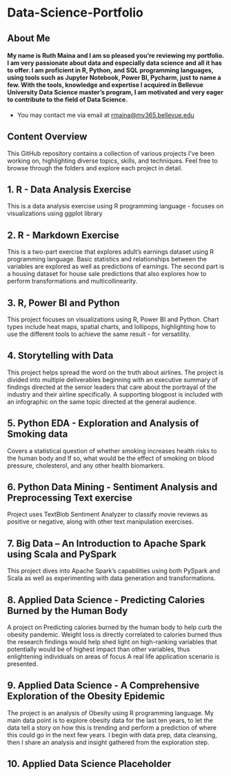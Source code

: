 # Data-Science-Portfolio

## About Me
#### My name is Ruth Maina and I am so pleased you’re reviewing my portfolio. I am very passionate about data and especially data science and all it has to offer. I am proficient in R, Python, and SQL programming languages, using tools such as Jupyter Notebook, Power BI, Pycharm, just to name a few. With the tools, knowledge and expertise I acquired in Bellevue University Data Science master’s program, I am motivated and very eager to contribute to the field of Data Science. 
* You may contact me via email at rmaina@my365.bellevue.edu

## Content Overview
This GitHub repository contains a collection of various projects I've been working on, highlighting diverse topics, skills, and techniques. Feel free to browse through the folders and explore each project in detail.

## 1.	R - Data Analysis Exercise  
This is a data analysis exercise using R programming language - focuses on visualizations using ggplot library  
## 2.	R - Markdown Exercise  
This is a two-part exercise that explores adult’s earnings dataset using R programming language. Basic statistics and relationships between the variables are explored as well as predictions of earnings. 
The second part is a housing dataset for house sale predictions that also explores how to perform transformations and multicollinearity.
## 3.	R, Power BI and Python  
This project focuses on visualizations using R, Power BI and Python. Chart types include heat maps, spatial charts, and lollipops, highlighting how to use the different tools to achieve the same result - for versatility.  
## 4.	Storytelling with Data   
This project helps spread the word on the truth about airlines. The project is divided into multiple deliverables beginning with an executive summary of findings directed at the senior leaders that care about the portrayal of the industry and their airline specifically. A supporting blogpost is included with an infographic on the same topic directed at the general audience.  
## 5.	Python EDA - Exploration and Analysis of Smoking data
Covers a statistical question of whether smoking increases health risks to the human body and If so, what would be the effect of smoking on blood pressure, cholesterol, and any other health biomarkers.  
## 6.	Python Data Mining - Sentiment Analysis and Preprocessing Text exercise 
Project uses TextBlob Sentiment Analyzer to classify movie reviews as positive or negative, along with other text manipulation exercises. 
## 7.	Big Data – An Introduction to Apache Spark using Scala and PySpark
This project dives into Apache Spark’s capabilities using both PySpark and Scala as well as experimenting with data generation and transformations.
## 8.	Applied Data Science - Predicting Calories Burned by the Human Body
A project on Predicting calories burned by the human body to help curb the obesity pandemic. Weight loss is directly correlated to calories burned thus the research findings would help shed light on high-ranking variables that potentially would be of highest impact than other variables, thus enlightening individuals on areas of focus A real life application scenario is presented.  
## 9.	Applied Data Science - A Comprehensive Exploration of the Obesity Epidemic
The project is an analysis of Obesity using R programming language. My main data point is to explore obesity data for the last ten years, to let the data tell a story on how this is trending and perform a prediction of where this could go in the next few years. I begin with data prep, data cleansing, then I share an analysis and insight gathered from the exploration step.
## 10.	 Applied Data Science Placeholder


